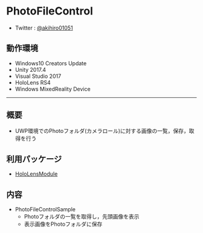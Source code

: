 # PhotoFileControl
- Twitter : [@akihiro01051](https://twitter.com/akihiro01051)

## 動作環境
- Windows10 Creators Update
- Unity 2017.4
- Visual Studio 2017
- HoloLens RS4
- Windows MixedReality Device

----------

## 概要
- UWP環境でのPhotoフォルダ(カメラロール)に対する画像の一覧，保存，取得を行う

## 利用パッケージ
- [HoloLensModule](https://github.com/akihiro0105/HoloLensModule)

## 内容
- PhotoFileControlSample
    + Photoフォルダの一覧を取得し，先頭画像を表示
    + 表示画像をPhotoフォルダに保存
    